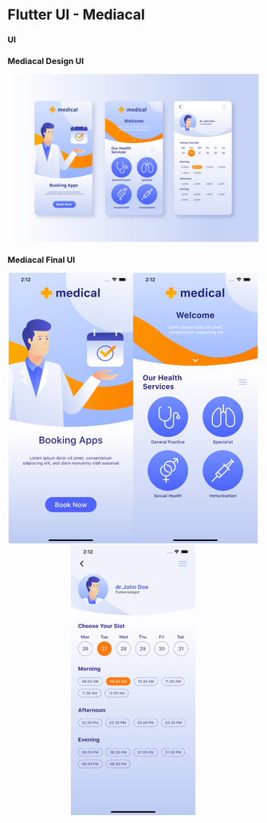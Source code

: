 # Flutter UI - Mediacal

### UI 

### Mediacal Design UI

![00](00.jpg)

### Mediacal Final UI

<div align=center> <img src = '01.png' width = '250' ><img src = '02.png' width = '250' /><img src = '03.png' width = '250' /></div>



